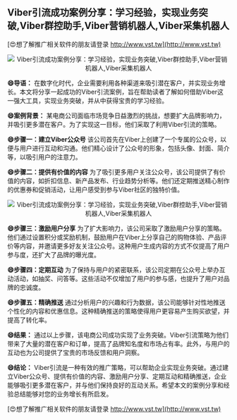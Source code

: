 ## **Viber引流成功案例分享：学习经验，实现业务突破,Viber群控助手,Viber营销机器人,Viber采集机器人**

[😍想了解推广相关软件的朋友请登录 http://www.vst.tw](http://www.vst.tw)

 <center><img src="https://vst.tw/MP4/tuiguang/png/6.png" alt="Viber引流成功案例分享：学习经验，实现业务突破,Viber群控助手,Viber营销机器人,Viber采集机器人"></center>

**😄导语：**
在数字化时代，企业需要利用各种渠道来吸引潜在客户，并实现业务增长。本文将分享一起成功的Viber引流案例，旨在帮助读者了解如何借助Viber这一强大工具，实现业务突破，并从中获得宝贵的学习经验。

**😄案例背景：**
某电商公司面临市场竞争日益激烈的挑战，想要扩大品牌影响力，并吸引更多潜在客户。为了实现这一目标，他们采取了利用Viber引流的策略。

**😄步骤一：建立Viber公众号**
该公司首先在Viber上创建了一个专属的公众号，以便与用户进行互动和沟通。他们精心设计了公众号的形象，包括头像、封面、简介等，以吸引用户的注意力。

**😄步骤二：提供有价值的内容**
为了吸引更多用户关注公众号，该公司提供了有价值的内容，如折扣信息、新产品发布、行业趋势分析等。他们还定期推送精心制作的优惠券和促销活动，让用户感受到参与Viber社区的独特价值。

 <center><img src="https://vst.tw/MP4/tuiguang/png/1.png" alt="Viber引流成功案例分享：学习经验，实现业务突破,Viber群控助手,Viber营销机器人,Viber采集机器人"></center>

**😄步骤三：激励用户分享**
为了扩大影响力，该公司采取了激励用户分享的策略。他们通过设置积分或奖励机制，鼓励用户在Viber上分享自己的购物体验、产品评价等内容，并邀请更多好友关注公众号。这种用户生成内容的方式不仅提高了用户参与度，还扩大了品牌的曝光度。

**😄步骤四：定期互动**
为了保持与用户的紧密联系，该公司定期在公众号上举办互动活动，如抽奖、问答等。这些活动不仅增加了用户的参与感，也提升了用户对品牌的忠诚度。

**😄步骤五：精确推送**
通过分析用户的兴趣和行为数据，该公司能够针对性地推送个性化的内容和优惠信息。这种精确推送的策略使得用户更容易产生购买欲望，并提高了转化率。

**😄结果：**
通过以上步骤，该电商公司成功实现了业务突破。Viber引流策略为他们带来了大量的潜在客户和订单，提高了品牌知名度和市场占有率。此外，与用户的互动也为公司提供了宝贵的市场反馈和用户洞察。

**😄结论：**
Viber引流是一种有效的推广策略，可以帮助企业实现业务突破。通过建立Viber公众号、提供有价值的内容、激励用户分享、定期互动和精确推送，企业能够吸引更多潜在客户，并与他们保持良好的互动关系。希望本文的案例分享和经验总结能够对您的业务增长有所启发。

[😍想了解推广相关软件的朋友请登录 http://www.vst.tw](http://www.vst.tw)



